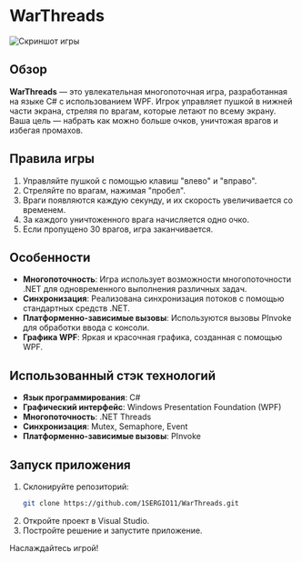 # WarThreads

![Скриншот игры](/images/image.png)

## Обзор

**WarThreads** — это увлекательная многопоточная игра, разработанная на языке C# с использованием WPF. Игрок управляет пушкой в нижней части экрана, стреляя по врагам, которые летают по всему экрану. Ваша цель — набрать как можно больше очков, уничтожая врагов и избегая промахов.

## Правила игры

1. Управляйте пушкой с помощью клавиш "влево" и "вправо".
2. Стреляйте по врагам, нажимая "пробел".
3. Враги появляются каждую секунду, и их скорость увеличивается со временем.
4. За каждого уничтоженного врага начисляется одно очко.
5. Если пропущено 30 врагов, игра заканчивается.

## Особенности

- **Многопоточность**: Игра использует возможности многопоточности .NET для одновременного выполнения различных задач.
- **Синхронизация**: Реализована синхронизация потоков с помощью стандартных средств .NET.
- **Платформенно-зависимые вызовы**: Используются вызовы PInvoke для обработки ввода с консоли.
- **Графика WPF**: Яркая и красочная графика, созданная с помощью WPF.

## Использованный стэк технологий

- **Язык программирования**: C#
- **Графический интерфейс**: Windows Presentation Foundation (WPF)
- **Многопоточность**: .NET Threads
- **Синхронизация**: Mutex, Semaphore, Event
- **Платформенно-зависимые вызовы**: PInvoke

## Запуск приложения

1. Склонируйте репозиторий:
   ```bash
   git clone https://github.com/1SERGIO11/WarThreads.git
2. Откройте проект в Visual Studio.
3. Постройте решение и запустите приложение.

Наслаждайтесь игрой!
